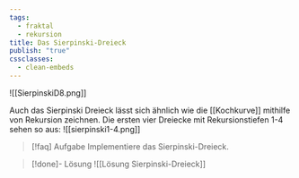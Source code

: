 ```yaml
---
tags:
  - fraktal
  - rekursion
title: Das Sierpinski-Dreieck
publish: "true"
cssclasses:
  - clean-embeds
---
```


![[SierpinskiD8.png]]

Auch das Sierpinski Dreieck lässt sich ähnlich wie die [[Kochkurve]] mithilfe von Rekursion zeichnen.
Die ersten vier Dreiecke mit Rekursionstiefen 1-4 sehen so aus:
![[sierpinski1-4.png]]

>[!faq] Aufgabe
>Implementiere das Sierpinski-Dreieck.


>[!done]- Lösung
>  ![[Lösung Sierpinski-Dreieck]]
